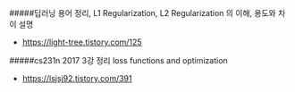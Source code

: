 

#####딥러닝 용어 정리, L1 Regularization, L2 Regularization 의 이해, 용도와 차이 설명
- https://light-tree.tistory.com/125

#####cs231n 2017 3강 정리 loss functions and optimization
- https://lsjsj92.tistory.com/391

